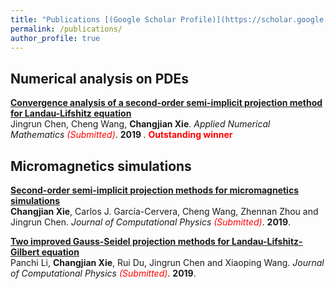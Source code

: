 ```yaml
---
title: "Publications [(Google Scholar Profile)](https://scholar.google.com/citations?hl=zh-CN&user=BOlwunsAAAAJ)"
permalink: /publications/
author_profile: true
---
```


## Numerical analysis on PDEs

<b>[Convergence analysis of a second-order semi-implicit projection method for Landau-Lifshitz equation](http://stevencjxie8.com/publications/MAAIRL)</b> <br> 
Jingrun Chen, Cheng Wang, <b>Changjian Xie</b>.
<i>Applied Numerical Mathematics <span style="color:red">(Submitted)</span></i>. <b>2019 </b>. <b> <span style="color:red">Outstanding winner</span> </b>


## Micromagnetics simulations

<b>[Second-order semi-implicit projection methods for micromagnetics simulations](http://stevencjxie8.com/publications/IRGAN)</b><br>
<b>Changjian Xie</b>, Carlos J. García-Cervera, Cheng Wang, Zhennan Zhou and Jingrun Chen.
<i>Journal of Computational Physics <span style="color:red">(Submitted)</span></i>. <b>2019</b>.

<b>[Two improved Gauss-Seidel projection methods for Landau-Lifshitz-Gilbert equation](http://stevencjxie8.com/publications/TWOIMPROVED)</b><br>
Panchi Li, <b>Changjian Xie</b>, Rui Du, Jingrun Chen and Xiaoping Wang.
<i>Journal of Computational Physics <span style="color:red">(Submitted)</span></i>. <b>2019</b>.